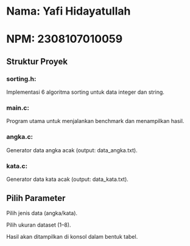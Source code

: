 # Nama: Yafi Hidayatullah
# NPM: 2308107010059

## **Struktur Proyek**

### sorting.h: 
Implementasi 6 algoritma sorting untuk data integer dan string.

### main.c: 
Program utama untuk menjalankan benchmark dan menampilkan hasil.

### angka.c: 
Generator data angka acak (output: data_angka.txt).

### kata.c: 
Generator data kata acak (output: data_kata.txt).

## Pilih Parameter
Pilih jenis data (angka/kata).

Pilih ukuran dataset (1–8).

Hasil akan ditampilkan di konsol dalam bentuk tabel.

